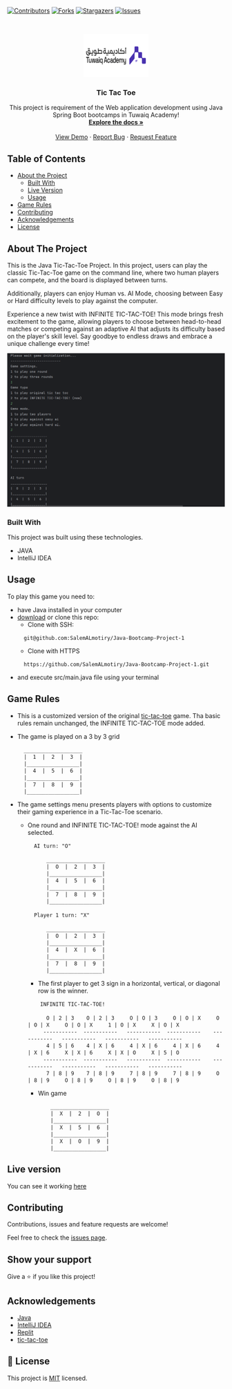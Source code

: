 <!--
*** Thanks for checking out this README Template. If you have a suggestion that would
*** make this better, please fork the repo and create a pull request or simply open
*** an issue with the tag "enhancement".
*** Thanks again! Now go create something AMAZING! :D
-->

<!-- PROJECT SHIELDS -->
<!--
*** I'm using markdown "reference style" links for readability.
*** Reference links are enclosed in brackets [ ] instead of parentheses ( ).
*** See the bottom of this document for the declaration of the reference variables
*** for contributors-url, forks-url, etc. This is an optional, concise syntax you may use.
*** https://www.markdownguide.org/basic-syntax/#reference-style-links
-->
[![Contributors][contributors-shield]][contributors-url]
[![Forks][forks-shield]][forks-url]
[![Stargazers][stars-shield]][stars-url]
[![Issues][issues-shield]][issues-url]

<!-- PROJECT LOGO -->
<br />
<p align="center">
  <a href="">
<img src="images/tuwaiq.png" alt="logo" width="152" height="100">
  </a>
 
<h3 align="center">Tic Tac Toe</h3>

  <p align="center">
    This project is requirement of the Web application development using Java Spring Boot bootcamps in Tuwaiq Academy!
    <br />
    <a href="https://github.com/salemALmotiry/Java-Bootcamp-Project-1"><strong>Explore the docs »</strong></a>
    <br />
    <br />
    <a href="https://replit.com/@salmotiry/Java-Bootcamp-Project-1">View Demo</a>
    ·
    <a href="https://github.com/salemALmotiry/Java-Bootcamp-Project-1/issues">Report Bug</a>
    ·
    <a href="https://github.com/salemALmotiry/Java-Bootcamp-Project-1/issues">Request Feature</a>
  </p>


<!-- TABLE OF CONTENTS -->
## Table of Contents

* [About the Project](#about-the-project)
    * [Built With](#built-with)
    * [Live Version](#live-version)
    * [Usage](#usage)
* [Game Rules](#game-rules)
* [Contributing](#Contributing)
* [Acknowledgements](#acknowledgements)
* [License](#license)

<!-- ABOUT THE PROJECT -->
## About The Project

This is the Java Tic-Tac-Toe Project. In this project, users can play the classic Tic-Tac-Toe game on the command line, where two human players can compete, and the board is displayed between turns.

Additionally, players can enjoy Human vs. AI Mode, choosing between Easy or Hard difficulty levels to play against the computer.

Experience a new twist with INFINITE TIC-TAC-TOE! This mode brings fresh excitement to the game, allowing players to choose between head-to-head matches or competing against an adaptive AI that adjusts its difficulty based on the player's skill level. Say goodbye to endless draws and embrace a unique challenge every time!

[![Product Name Screen Shot][product-screenshot]](https://replit.com/@salmotiry/Java-Bootcamp-Project-1)


### Built With
This project was built using these technologies.
* JAVA
* IntelliJ IDEA


<!-- ABOUT THE PROJECT -->
## Usage

To play this game you need to:
* have Java installed in your computer
* [download](https://github.com/SalemAlmotiry/Java-Bootcamp-Project-1/archive/master.zip) or clone this repo:
    - Clone with SSH:
  ```
    git@github.com:SalemALmotiry/Java-Bootcamp-Project-1
  ```
    - Clone with HTTPS
  ```
    https://github.com/SalemALmotiry/Java-Bootcamp-Project-1.git
  ```
* and execute src/main.java file using your terminal


## Game Rules

* This is a customized version of the original [tic-tac-toe](https://en.wikipedia.org/wiki/Tic-tac-toe) game. Tha basic rules remain unchanged, the INFINITE TIC-TAC-TOE mode added.

* The game is played on a 3 by 3 grid
  ```
    ___________________
    |  1  |  2  |  3  |
    |_________________|
    |  4  |  5  |  6  |
    |_________________|
    |  7  |  8  |  9  |
    |_________________| 
  ```

* The game settings menu presents players with options to customize their gaming experience in a Tic-Tac-Toe scenario.
  * One round and INFINITE TIC-TAC-TOE! mode against the AI selected.

    ```
      AI turn: "O"

          ___________________
          |  O  |  2  |  3  |
          |_________________|
          |  4  |  5  |  6  |
          |_________________|
          |  7  |  8  |  9  |
          |_________________|

      Player 1 turn: "X"

          ___________________
          |  O  |  2  |  3  |
          |_________________|
          |  4  |  X  |  6  |
          |_________________|
          |  7  |  8  |  9  |
          |_________________|
    ```
      * The first player to get 3 sign in a horizontal, vertical, or diagonal row is the winner.
    ```
        INFINITE TIC-TAC-TOE!

          O | 2 | 3    O | 2 | 3     O | O | 3     O | O | X     O | O | X     O | O | X     1 | O | X     X | O | X 
         -----------  -----------   -----------  -----------    -----------   -----------   -----------   -----------
          4 | 5 | 6    4 | X | 6     4 | X | 6     4 | X | 6     4 | X | 6     X | X | 6     X | X | O     X | 5 | O 
         -----------  -----------   -----------  -----------    -----------   -----------   -----------   -----------
          7 | 8 | 9    7 | 8 | 9     7 | 8 | 9     7 | 8 | 9     O | 8 | 9     O | 8 | 9     O | 8 | 9     O | 8 | 9 
    ```
      * Win game

        ```
            ___________________
            |  X  |  2  |  O  |
            |_________________|
            |  X  |  5  |  6  |
            |_________________|
            |  X  |  O  |  9  |
            |_________________|
        ```

<!-- LIVE VERSION -->
## Live version

You can see it working [here](https://replit.com/@salmotiry/Java-Bootcamp-Project-1)


<!-- Contributing -->

## Contributing

Contributions, issues and feature requests are welcome!

Feel free to check the [issues page](https://github.com/salemALmotiry/Java-Bootcamp-Project-1/issues).

## Show your support

Give a :star: if you like this project!


<!-- ACKNOWLEDGEMENTS -->
## Acknowledgements
* [Java](https://www.java.com/en/)
* [IntelliJ IDEA](https://www.jetbrains.com/idea)
* [Replit](https://replit.com/)
* [tic-tac-toe](https://en.wikipedia.org/wiki/Tic-tac-toe)

<!-- MARKDOWN LINKS & IMAGES -->
<!-- https://www.markdownguide.org/basic-syntax/#reference-style-links -->
[contributors-shield]: https://img.shields.io/github/contributors/salemALmotiry/Java-Bootcamp-Project-1.svg?style=flat-square
[contributors-url]:https://github.com/salemALmotiry/Java-Bootcamp-Project-1/graphs/contributors
[forks-shield]: https://img.shields.io/github/forks/salemALmotiry/Java-Bootcamp-Project-1.svg?style=flat-square
[forks-url]: https://github.com/salemALmotiry/Java-Bootcamp-Project-1/network/members
[stars-shield]: https://img.shields.io/github/stars/salemALmotiry/Java-Bootcamp-Project-1.svg?style=flat-square
[stars-url]: https://github.com/salemALmotiry/Java-Bootcamp-Project-1/stargazers
[issues-shield]: https://img.shields.io/github/issues/salemALmotiry/Java-Bootcamp-Project-1.svg?style=flat-square
[issues-url]: https://github.com/salemALmotiry/Java-Bootcamp-Project-1/graphs/contributors
[product-screenshot]: images/tic-tac-toe.png

<!-- License -->

## 📝 License

This project is [MIT](https://opensource.org/licenses/MIT) licensed.
